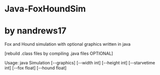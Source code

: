 # Java-FoxHoundSim
# by nandrews17
Fox and Hound simulation with optional graphics written in java

[rebuild .class files by compiling .java files OPTIONAL]

Usage: java Simulation [--graphics] [--width int] [--height int] [--starvetime int] [--fox float] [--hound float]
